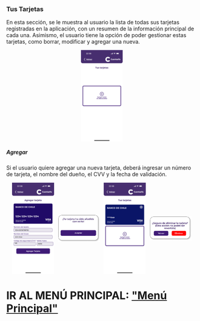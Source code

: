 ### Tus Tarjetas 

En esta sección, se le muestra al usuario la lista de todas sus tarjetas registradas en la aplicación, con un resumen de la información principal de cada una. Asimismo, el usuario tiene la opción de poder gestionar estas tarjetas, como borrar, modificar y agregar una nueva.

<div style="display: flex; gap: 10px; justify-content: center; align-items: center; flex-wrap: wrap;">
   <img src="../Images/CuentasYA-15.png" alt="Wireframe 1" style="width: 22%; height: auto;">
</div>

##### Agregar 

Si el usuario quiere agregar una nueva tarjeta, deberá ingresar un número de tarjeta, el nombre del dueño, el CVV y la fecha de validación.

<div style="display: flex; gap: 10px; justify-content: center; align-items: center; flex-wrap: wrap;">
  <img src="../Images/CuentasYA-16.png" alt="Wireframe 1" style="width: 22%; height: auto;">
  <img src="../Images/CuentasYA-17.png" alt="Wireframe 1" style="width: 22%; height: auto;">
  <img src="../Images/CuentasYA-18.png" alt="Wireframe 1" style="width: 22%; height: auto;">
  <img src="../Images/CuentasYA-19.png" alt="Wireframe 1" style="width: 22%; height: auto;">
</div>

# IR AL MENÚ PRINCIPAL: ["Menú Principal"](../Explanation-ES/02.Menu.md)
